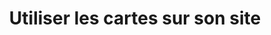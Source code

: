 ---
title: Utiliser les cartes sur son site
description: Description à compléter.
layout: layouts/docs.njk
eleventyNavigation:
  key: Utiliser les cartes
  order: 2
  nav: docs
---